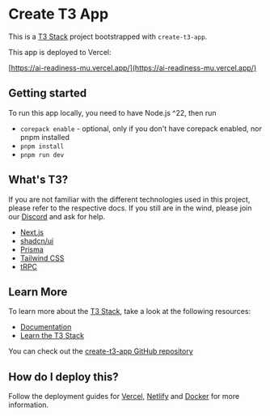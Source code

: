 # Create T3 App

This is a [T3 Stack](https://create.t3.gg/) project bootstrapped with `create-t3-app`.

This app is deployed to Vercel:

[https://ai-readiness-mu.vercel.app/](https://ai-readiness-mu.vercel.app/)

## Getting started

To run this app locally, you need to have Node.js ^22, then run

- `corepack enable` - optional, only if you don't have corepack enabled, nor pnpm installed
- `pnpm install`
- `pnpm run dev`

## What's T3?

If you are not familiar with the different technologies used in this project, please refer to the respective docs. If you still are in the wind, please join our [Discord](https://t3.gg/discord) and ask for help.

- [Next.js](https://nextjs.org)
- [shadcn/ui](https://ui.shadcn.com/)
- [Prisma](https://prisma.io)
- [Tailwind CSS](https://tailwindcss.com)
- [tRPC](https://trpc.io)

## Learn More

To learn more about the [T3 Stack](https://create.t3.gg/), take a look at the following resources:

- [Documentation](https://create.t3.gg/)
- [Learn the T3 Stack](https://create.t3.gg/en/faq#what-learning-resources-are-currently-available)

You can check out the [create-t3-app GitHub repository](https://github.com/t3-oss/create-t3-app)

## How do I deploy this?

Follow the deployment guides for [Vercel](https://create.t3.gg/en/deployment/vercel), [Netlify](https://create.t3.gg/en/deployment/netlify) and [Docker](https://create.t3.gg/en/deployment/docker) for more information.
